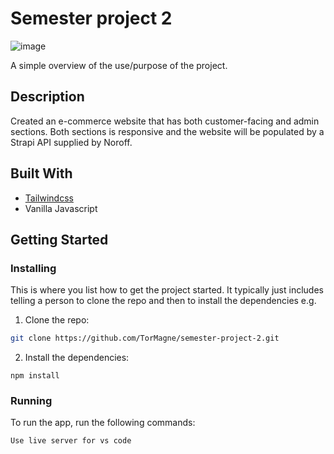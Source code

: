 ﻿# Semester project 2

![image](https://user-images.githubusercontent.com/52622303/164316813-4b12d99f-aeb7-4069-85cf-e72b3a50ac99.png)

A simple overview of the use/purpose of the project.

## Description

Created an e-commerce website that has both customer-facing and admin sections. Both sections is responsive and the website will be populated by a Strapi API supplied by Noroff.


## Built With

- [Tailwindcss](https://tailwindcss.com/)
- Vanilla Javascript

## Getting Started

### Installing

This is where you list how to get the project started. It typically just includes telling a person to clone the repo and then to install the dependencies e.g.

1. Clone the repo:

```bash
git clone https://github.com/TorMagne/semester-project-2.git
```

2. Install the dependencies:

```
npm install
```

### Running

To run the app, run the following commands:

```bash
Use live server for vs code
```
